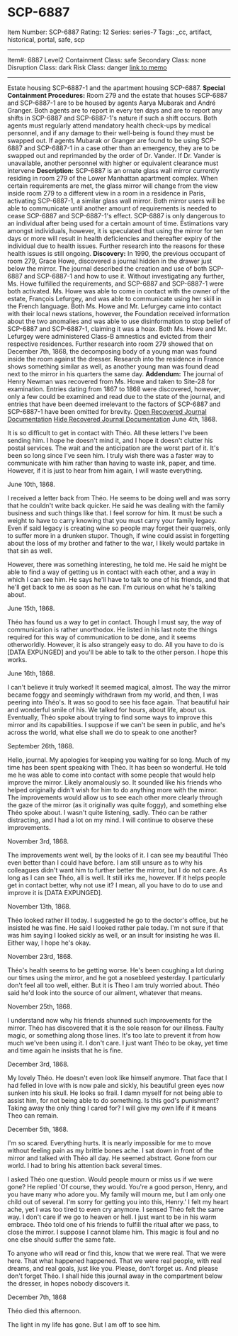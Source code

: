 # SCP-6887
Item Number: SCP-6887
Rating: 12
Series: series-7
Tags: _cc, artifact, historical, portal, safe, scp

---

Item#: 6887
Level2
Containment Class:
safe
Secondary Class:
none
Disruption Class:
dark
Risk Class:
danger
[link to memo](/classification-committee-memo)  

* * *
Estate housing SCP-6887-1 and the apartment housing SCP-6887.
**Special Containment Procedures:** Room 279 and the estate that houses SCP-6887 and SCP-6887-1 are to be housed by agents Aarya Mubarak and André Granger. Both agents are to report in every ten days and are to report any shifts in SCP-6887 and SCP-6887-1's nature if such a shift occurs. Both agents must regularly attend mandatory health check-ups by medical personnel, and if any damage to their well-being is found they must be swapped out. If agents Mubarak or Granger are found to be using SCP-6887 and SCP-6887-1 in a case other than an emergency, they are to be swapped out and reprimanded by the order of Dr. Vander. If Dr. Vander is unavailable, another personnel with higher or equivalent clearance must intervene
**Description:** SCP-6887 is an ornate glass wall mirror currently residing in room 279 of the Lower Manhattan apartment complex. When certain requirements are met, the glass mirror will change from the view inside room 279 to a different view in a room in a residence in Paris, activating SCP-6887-1, a similar glass wall mirror. Both mirror users will be able to communicate until another amount of requirements is needed to cease SCP-6887 and SCP-6887-1's effect.
SCP-6887 is only dangerous to an individual after being used for a certain amount of time. Estimations vary amongst individuals, however, it is speculated that using the mirror for ten days or more will result in health deficiencies and thereafter expiry of the individual due to health issues. Further research into the reasons for these health issues is still ongoing.
**Discovery:** In 1990, the previous occupant of room 279, Grace Howe, discovered a journal hidden in the drawer just below the mirror. The journal described the creation and use of both SCP-6887 and SCP-6887-1 and how to use it. Without investigating any further, Ms. Howe fulfilled the requirements, and SCP-6887 and SCP-6887-1 were both activated.
Ms. Howe was able to come in contact with the owner of the estate, François Lefurgey, and was able to communicate using her skill in the French language. Both Ms. Howe and Mr. Lefurgey came into contact with their local news stations, however, the Foundation received information about the two anomalies and was able to use disinformation to stop belief of SCP-6887 and SCP-6887-1, claiming it was a hoax. Both Ms. Howe and Mr. Lefurgey were administered Class-B amnestics and evicted from their respective residences.
Further research into room 279 showed that on December 7th, 1868, the decomposing body of a young man was found inside the room against the dresser. Research into the residence in France shows something similar as well, as another young man was found dead next to the mirror in his quarters the same day.
**Addendum:** The journal of Henry Newman was recovered from Ms. Howe and taken to Site-28 for examination. Entries dating from 1867 to 1868 were discovered, however, only a few could be examined and read due to the state of the journal, and entries that have been deemed irrelevant to the factors of SCP-6887 and SCP-6887-1 have been omitted for brevity.
[Open Recovered Journal Documentation](javascript:;)
[Hide Recovered Journal Documentation](javascript:;)
June 4th, 1868.  
  
It is so difficult to get in contact with Théo. All these letters I've been sending him. I hope he doesn't mind it, and I hope it doesn't clutter his postal services. The wait and the anticipation are the worst part of it. It's been so long since I've seen him. I truly wish there was a faster way to communicate with him rather than having to waste ink, paper, and time. However, if it is just to hear from him again, I will waste everything.  
  
June 10th, 1868.  
  
I received a letter back from Théo. He seems to be doing well and was sorry that he couldn't write back quicker. He said he was dealing with the family business and such things like that. I feel sorrow for him. It must be such a weight to have to carry knowing that you must carry your family legacy. Even if said legacy is creating wine so people may forget their quarrels, only to suffer more in a drunken stupor. Though, if wine could assist in forgetting about the loss of my brother and father to the war, I likely would partake in that sin as well.  
  
However, there was something interesting, he told me. He said he might be able to find a way of getting us in contact with each other, and a way in which I can see him. He says he'll have to talk to one of his friends, and that he'll get back to me as soon as he can. I'm curious on what he's talking about.  
  
June 15th, 1868.  
  
Théo has found us a way to get in contact. Though I must say, the way of communication is rather unorthodox. He listed in his last note the things required for this way of communication to be done, and it seems otherworldly. However, it is also strangely easy to do. All you have to do is [DATA EXPUNGED] and you'll be able to talk to the other person. I hope this works.  
  
June 16th, 1868.  
  
I can't believe it truly worked! It seemed magical, almost. The way the mirror became foggy and seemingly withdrawn from my world, and then, I was peering into Théo's. It was so good to see his face again. That beautiful hair and wonderful smile of his. We talked for hours, about life, about us. Eventually, Théo spoke about trying to find some ways to improve this mirror and its capabilities. I suppose if we can't be seen in public, and he's across the world, what else shall we do to speak to one another?  
  
September 26th, 1868.  
  
Hello, journal. My apologies for keeping you waiting for so long. Much of my time has been spent speaking with Théo. It has been so wonderful. He told me he was able to come into contact with some people that would help improve the mirror. Likely anomalously so. It sounded like his friends who helped originally didn't wish for him to do anything more with the mirror. The improvements would allow us to see each other more clearly through the gaze of the mirror (as it originally was quite foggy), and something else Théo spoke about. I wasn't quite listening, sadly. Théo can be rather distracting, and I had a lot on my mind. I will continue to observe these improvements.  
  
November 3rd, 1868.  
  
The improvements went well, by the looks of it. I can see my beautiful Théo even better than I could have before. I am still unsure as to why his colleagues didn't want him to further better the mirror, but I do not care. As long as I can see Théo, all is well. It still irks me, however. If it helps people get in contact better, why not use it? I mean, all you have to do to use and improve it is [DATA EXPUNGED].  
  
November 13th, 1868.  
  
Théo looked rather ill today. I suggested he go to the doctor's office, but he insisted he was fine. He said I looked rather pale today. I'm not sure if that was him saying I looked sickly as well, or an insult for insisting he was ill. Either way, I hope he's okay.  
  
November 23rd, 1868.  
  
Théo's health seems to be getting worse. He's been coughing a lot during our times using the mirror, and he got a nosebleed yesterday. I particularly don't feel all too well, either. But it is Theo I am truly worried about. Théo said he'd look into the source of our ailment, whatever that means.  
  
November 25th, 1868.  
  
I understand now why his friends shunned such improvements for the mirror. Théo has discovered that it is the sole reason for our illness. Faulty magic, or something along those lines. It's too late to prevent it from how much we've been using it. I don't care. I just want Théo to be okay, yet time and time again he insists that he is fine.  
  
December 3rd, 1868.  
  
My lovely Théo. He doesn't even look like himself anymore. That face that I had felled in love with is now pale and sickly, his beautiful green eyes now sunken into his skull. He looks so frail. I damn myself for not being able to assist him, for not being able to do something. Is this god's punishment? Taking away the only thing I cared for? I will give my own life if it means Theo can remain.  
  
December 5th, 1868.  
  
I'm so scared. Everything hurts. It is nearly impossible for me to move without feeling pain as my brittle bones ache. I sat down in front of the mirror and talked with Théo all day. He seemed abstract. Gone from our world. I had to bring his attention back several times.  
  
I asked Théo one question. Would people mourn or miss us if we were gone? He replied 'Of course, they would. You're a good person, Henry, and you have many who adore you. My family will mourn me, but I am only one child out of several. I'm sorry for getting you into this, Henry.' I felt my heart ache, yet I was too tired to even cry anymore. I sensed Théo felt the same way. I don't care if we go to heaven or hell. I just want to be in his warm embrace. Théo told one of his friends to fulfill the ritual after we pass, to close the mirror. I suppose I cannot blame him. This magic is foul and no one else should suffer the same fate.  
  
To anyone who will read or find this, know that we were real. That we were here. That what happened happened. That we were real people, with real dreams, and real goals, just like you. Please, don't forget us. And please don't forget Théo. I shall hide this journal away in the compartment below the dresser, in hopes nobody discovers it.  
  
December 7th, 1868  
  
Théo died this afternoon.  
  
The light in my life has gone. But I am off to see him.  